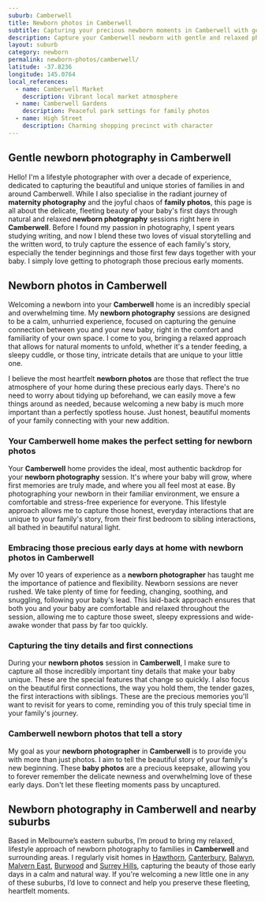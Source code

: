 ```yaml
---
suburb: Camberwell
title: Newborn photos in Camberwell
subtitle: Capturing your precious newborn moments in Camberwell with gentle photography
description: Capture your Camberwell newborn with gentle and relaxed photography. Newborn sessions are available in your home for maximum comfort and convenience.
layout: suburb
category: newborn
permalink: newborn-photos/camberwell/
latitude: -37.8236
longitude: 145.0764
local_references:
  - name: Camberwell Market
    description: Vibrant local market atmosphere
  - name: Camberwell Gardens
    description: Peaceful park settings for family photos
  - name: High Street
    description: Charming shopping precinct with character
---
```


## Gentle newborn photography in Camberwell

Hello! I'm a lifestyle photographer with over a decade of experience, dedicated to capturing the beautiful and unique stories of families in and around Camberwell. While I also specialise in the radiant journey of **maternity photography** and the joyful chaos of **family photos**, this page is all about the delicate, fleeting beauty of your baby's first days through natural and relaxed **newborn photography** sessions right here in **Camberwell**. Before I found my passion in photography, I spent years studying writing, and now I blend these two loves of visual storytelling and the written word, to truly capture the essence of each family's story, especially the tender beginnings and those first few days together with your baby. I simply love getting to photograph those precious early moments.

## Newborn photos in Camberwell

Welcoming a newborn into your **Camberwell** home is an incredibly special and overwhelming time. My **newborn photography** sessions are designed to be a calm, unhurried experience, focused on capturing the genuine connection between you and your new baby, right in the comfort and familiarity of your own space. I come to you, bringing a relaxed approach that allows for natural moments to unfold, whether it's a tender feeding, a sleepy cuddle, or those tiny, intricate details that are unique to your little one.

I believe the most heartfelt **newborn photos** are those that reflect the true atmosphere of your home during these precious early days. There's no need to worry about tidying up beforehand, we can easily move a few things around as needed, because welcoming a new baby is much more important than a perfectly spotless house. Just honest, beautiful moments of your family connecting with your new addition.

### Your Camberwell home makes the perfect setting for newborn photos

Your **Camberwell** home provides the ideal, most authentic backdrop for your **newborn photography** session. It's where your baby will grow, where first memories are truly made, and where you all feel most at ease. By photographing your newborn in their familiar environment, we ensure a comfortable and stress-free experience for everyone. This lifestyle approach allows me to capture those honest, everyday interactions that are unique to your family's story, from their first bedroom to sibling interactions, all bathed in beautiful natural light.

### Embracing those precious early days at home with newborn photos in Camberwell

My over 10 years of experience as a **newborn photographer** has taught me the importance of patience and flexibility. Newborn sessions are never rushed. We take plenty of time for feeding, changing, soothing, and snuggling, following your baby's lead. This laid-back approach ensures that both you and your baby are comfortable and relaxed throughout the session, allowing me to capture those sweet, sleepy expressions and wide-awake wonder that pass by far too quickly.

### Capturing the tiny details and first connections

During your **newborn photos** session in **Camberwell**, I make sure to capture all those incredibly important tiny details that make your baby unique. These are the special features that change so quickly. I also focus on the beautiful first connections, the way you hold them, the tender gazes, the first interactions with siblings. These are the precious memories you'll want to revisit for years to come, reminding you of this truly special time in your family's journey.

### Camberwell newborn photos that tell a story

My goal as your **newborn photographer** in **Camberwell** is to provide you with more than just photos. I aim to tell the beautiful story of your family's new beginning. These **baby photos** are a precious keepsake, allowing you to forever remember the delicate newness and overwhelming love of these early days. Don't let these fleeting moments pass by uncaptured.

## Newborn photography in Camberwell and nearby suburbs

Based in Melbourne’s eastern suburbs, I’m proud to bring my relaxed, lifestyle approach of newborn photography to families in **Camberwell** and surrounding areas. I regularly visit homes in [Hawthorn](newborn-photos/hawthorn/), [Canterbury](newborn-photos/canterbury/), [Balwyn](newborn-photos/balwyn/), [Malvern East](newborn-photos/malvern-east/), [Burwood](newborn-photos/burwood/) and [Surrey Hills](newborn-photos/surrey-hills/), capturing the beauty of those early days in a calm and natural way. If you're welcoming a new little one in any of these suburbs, I’d love to connect and help you preserve these fleeting, heartfelt moments.
